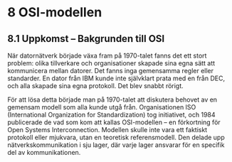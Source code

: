 # 8 OSI-modellen

## 8.1 Uppkomst – Bakgrunden till OSI

När datornätverk började växa fram på 1970-talet fanns det ett stort problem: olika tillverkare och organisationer skapade sina egna sätt att kommunicera mellan datorer. Det fanns inga gemensamma regler eller standarder. En dator från IBM kunde inte självklart prata med en från DEC, och alla skapade sina egna protokoll. Det blev snabbt rörigt.

För att lösa detta började man på 1970-talet att diskutera behovet av en gemensam modell som alla kunde utgå från. Organisationen ISO (International Organization for Standardization) tog initiativet, och 1984 publicerade de vad som kom att kallas OSI-modellen – en förkortning för Open Systems Interconnection. Modellen skulle inte vara ett faktiskt protokoll eller mjukvara, utan en teoretisk referensmodell. Den delade upp nätverkskommunikation i sju lager, där varje lager ansvarar för en specifik del av kommunikationen.

